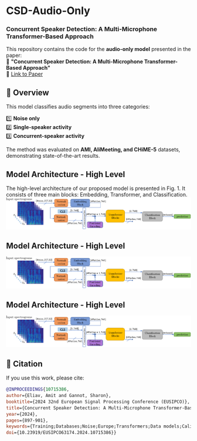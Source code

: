 # CSD-Audio-Only
### Concurrent Speaker Detection: A Multi-Microphone Transformer-Based Approach

This repository contains the code for the **audio-only model** presented in the paper:  
📄 **"Concurrent Speaker Detection: A Multi-Microphone Transformer-Based Approach"**  
🔗 [Link to Paper](https://ieeexplore.ieee.org/document/10715386)  

## 📌 Overview
This model classifies audio segments into three categories:

1️⃣ **Noise only**  
2️⃣ **Single-speaker activity**  
3️⃣ **Concurrent-speaker activity**  

The method was evaluated on **AMI, AliMeeting, and CHiME-5** datasets, demonstrating state-of-the-art results.  


## Model Architecture - High Level
The high-level architecture of our proposed model is presented in Fig. 1. It consists of three main blocks: Embedding, Transformer, and Classification.
![Model Architecture - High Level](doc/Figures/model_arch_high_level.png)

## Model Architecture - High Level
![Model Architecture - High Level](doc/Figures/model_arch_high_level.png)

## Model Architecture - High Level
![Model Architecture - High Level](doc/Figures/model_arch_high_level.png)






## 📄 Citation  
If you use this work, please cite:

  ```bibtex
@INPROCEEDINGS{10715386,
  author={Eliav, Amit and Gannot, Sharon},
  booktitle={2024 32nd European Signal Processing Conference (EUSIPCO)}, 
  title={Concurrent Speaker Detection: A Multi-Microphone Transformer-Based Approach}, 
  year={2024},
  pages={897-901},
  keywords={Training;Databases;Noise;Europe;Transformers;Data models;Calibration},
  doi={10.23919/EUSIPCO63174.2024.10715386}}
